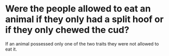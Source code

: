 # Were the people allowed to eat an animal if they only had a split hoof or if they only chewed the cud?

If an animal possessed only one of the two traits they were not allowed to eat it.
